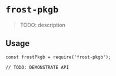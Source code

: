 # `frost-pkgb`

> TODO: description

## Usage

```
const frostPkgb = require('frost-pkgb');

// TODO: DEMONSTRATE API
```
